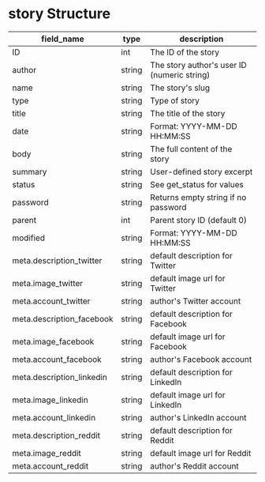 # story Structure

| field_name                | type   | description                                 |
| ------------------------- | ------ | ------------------------------------------- |
| ID                        | int    | The ID of the story                         |
| author                    | string | The story author's user ID (numeric string) |
| name                      | string | The story's slug                            |
| type                      | string | Type of story                               |
| title                     | string | The title of the story                      |
| date                      | string | Format: YYYY-MM-DD HH:MM:SS                 |
| body                      | string | The full content of the story               |
| summary                   | string | User-defined story excerpt                  |
| status                    | string | See get_status for values                   |
| password                  | string | Returns empty string if no password         |
| parent                    | int    | Parent story ID (default 0)                 |
| modified                  | string | Format: YYYY-MM-DD HH:MM:SS                 |
| meta.description_twitter  | string | default description for Twitter             |
| meta.image_twitter        | string | default image url for Twitter               |
| meta.account_twitter      | string | author's Twitter account                    |
| meta.description_facebook | string | default description for Facebook            |
| meta.image_facebook       | string | default image url for Facebook              |
| meta.account_facebook     | string | author's Facebook account                   |
| meta.description_linkedin | string | default description for LinkedIn            |
| meta.image_linkedin       | string | default image url for LinkedIn              |
| meta.account_linkedin     | string | author's LinkedIn account                   |
| meta.description_reddit   | string | default description for Reddit              |
| meta.image_reddit         | string | default image url for Reddit                |
| meta.account_reddit       | string | author's Reddit account                     |
